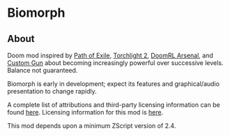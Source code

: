 # Biomorph

## About

Doom mod inspired by [Path of Exile](https://www.pathofexile.com/), [Torchlight 2](https://www.torchlight2.com/en), [DoomRL Arsenal](https://forum.zdoom.org/viewtopic.php?f=43&t=37044), and [Custom Gun](https://forum.zdoom.org/viewtopic.php?f=43&t=54303) about becoming increasingly powerful over successive levels. Balance not guaranteed.

Biomorph is early in development; expect its features and graphical/audio presentation to change rapidly.

A complete list of attributions and third-party licensing information can be found [here](/ATTRIB.md). Licensing information for this mod is [here](/LICENSE).

This mod depends upon a minimum ZScript version of 2.4.
